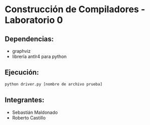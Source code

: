 # Construcción de Compiladores - Laboratorio 0
## Dependencias:
- graphviz
- librería antlr4 para python
## Ejecución:
``` bash
python driver.py [nombre de archivo prueba]
```
## Integrantes:
- Sebastián Maldonado
- Roberto Castillo
